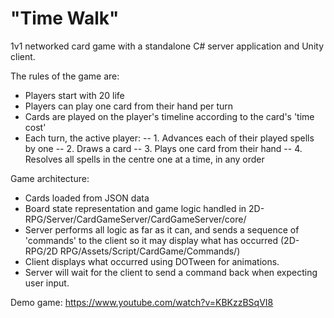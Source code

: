 # "Time Walk"
1v1 networked card game with a standalone C# server application and Unity client.

The rules of the game are:
- Players start with 20 life
- Players can play one card from their hand per turn
- Cards are played on the player's timeline according to the card's 'time cost'
- Each turn, the active player:
-- 1. Advances each of their played spells by one
-- 2. Draws a card
-- 3. Plays one card from their hand
-- 4. Resolves all spells in the centre one at a time, in any order

Game architecture:
- Cards loaded from JSON data
- Board state representation and game logic handled in 2D-RPG/Server/CardGameServer/CardGameServer/core/
- Server performs all logic as far as it can, and sends a sequence of 'commands' to the client so it may display what has occurred (2D-RPG/2D RPG/Assets/Script/CardGame/Commands/)
- Client displays what occurred using DOTween for animations.
- Server will wait for the client to send a command back when expecting user input.

Demo game:
https://www.youtube.com/watch?v=KBKzzBSqVI8
